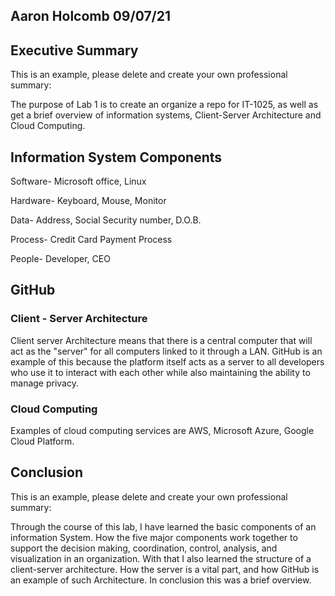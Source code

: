 ## Aaron Holcomb 09/07/21 

 
## Executive Summary 

This is an example, please delete and create your own professional summary: 

The purpose of Lab 1 is to create an organize a repo for IT-1025, as well as get a brief overview of information systems, Client-Server Architecture and Cloud Computing.  

 

 ## Information System Components 

Software- Microsoft office, Linux 

Hardware- Keyboard, Mouse, Monitor 

Data- Address, Social Security number, D.O.B. 

Process- Credit Card Payment Process 

People- Developer, CEO 

  

## GitHub 

### Client - Server Architecture 

Client server Architecture means that there is a central computer that will act as the "server" for all computers linked to it through a LAN. GitHub is an example of this because the platform itself acts as a server to all developers who use it to interact with each other while also maintaining the ability to manage privacy. 

### Cloud Computing 

Examples of cloud computing services are AWS, Microsoft Azure, Google Cloud Platform.

## Conclusion 

This is an example, please delete and create your own professional summary: 

Through the course of this lab, I have learned the basic components of an information System. How the five major components work together to support the decision making, coordination, control, analysis, and visualization in an organization. With that I also learned the structure of a client-server architecture. How the server is a vital part, and how GitHub is an example of such Architecture. In conclusion this was a brief overview.

